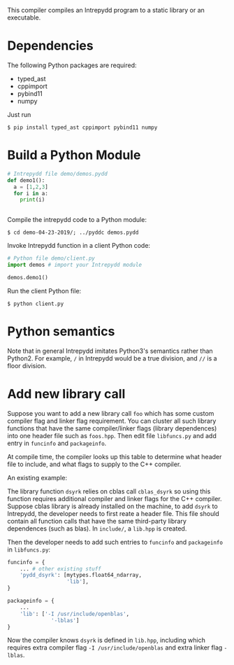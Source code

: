 This compiler compiles an Intrepydd program to a static library
or an executable.

# Dependencies
The following Python packages are required:

- typed_ast
- cppimport
- pybind11
- numpy

Just run

```
$ pip install typed_ast cppimport pybind11 numpy
```

# Build a Python Module

```python
# Intrepydd file demo/demos.pydd
def demo1():
  a = [1,2,3]
  for i in a:
    print(i)
    
```

Compile the intrepydd code to a Python module:

```
$ cd demo-04-23-2019/; ../pyddc demos.pydd
```

Invoke Intrepydd function in a client Python code:
```python
# Python file demo/client.py
import demos # import your Intrepydd module

demos.demo1()
```

Run the client Python file:
```
$ python client.py
```

# Python semantics
Note that in general Intrepydd imitates Python3's semantics
rather than Python2. For example, `/` in Intrepydd would be
a true division, and `//` is a floor division.

# Add new library call
Suppose you want to add a new library call `foo` which has
some custom compiler flag and linker flag requirement. You
can cluster all such library functions that have the same
compiler/linker flags (library dependences) into one header
file such as `foos.hpp`. Then edit file `libfuncs.py` and
add entry in `funcinfo` and `packageinfo`.

At compile time, the compiler looks up this table to determine
what header file to include, and what flags to supply to the
C++ compiler.

An existing example:

The library function `dsyrk` relies on cblas call `cblas_dsyrk`
so using this function requires additional compiler and linker
flags for the C++ compiler. Suppose cblas library is already
installed on the machine, to add `dsyrk` to Intrepydd,
the developer needs to first
reate a header file. This file should contain all function calls
that have the same third-party library dependences (such as blas).
In `include/`, a `lib.hpp` is created.

Then the developer needs to add such entries to `funcinfo` and
`packageinfo` in `libfuncs.py`:

```python
funcinfo = {
    ... # other existing stuff         
    'pydd_dsyrk': [mytypes.float64_ndarray,
                   'lib'],
}

packageinfo = {
    ...
    'lib': ['-I /usr/include/openblas',
              '-lblas']
}

```

Now the compiler knows `dsyrk` is defined in `lib.hpp`, including
which requires extra compiler flag `-I /usr/include/openblas` and
extra linker flag `-lblas`.
